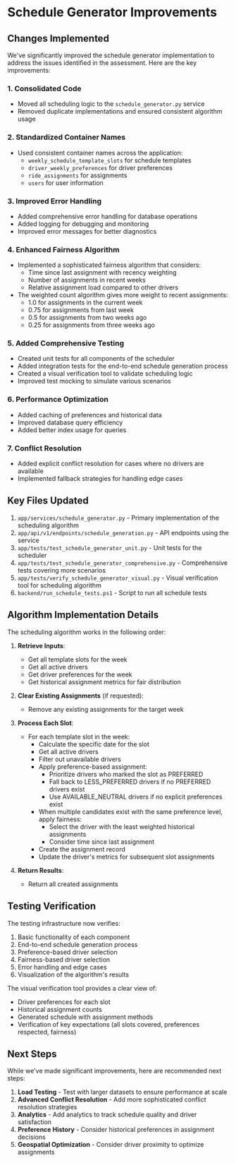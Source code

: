 # Schedule Generator Improvements

## Changes Implemented

We've significantly improved the schedule generator implementation to address the issues identified in the assessment. Here are the key improvements:

### 1. Consolidated Code
- Moved all scheduling logic to the `schedule_generator.py` service
- Removed duplicate implementations and ensured consistent algorithm usage

### 2. Standardized Container Names
- Used consistent container names across the application:
  - `weekly_schedule_template_slots` for schedule templates
  - `driver_weekly_preferences` for driver preferences
  - `ride_assignments` for assignments
  - `users` for user information

### 3. Improved Error Handling
- Added comprehensive error handling for database operations
- Added logging for debugging and monitoring
- Improved error messages for better diagnostics

### 4. Enhanced Fairness Algorithm
- Implemented a sophisticated fairness algorithm that considers:
  - Time since last assignment with recency weighting
  - Number of assignments in recent weeks
  - Relative assignment load compared to other drivers
- The weighted count algorithm gives more weight to recent assignments:
  - 1.0 for assignments in the current week
  - 0.75 for assignments from last week
  - 0.5 for assignments from two weeks ago
  - 0.25 for assignments from three weeks ago

### 5. Added Comprehensive Testing
- Created unit tests for all components of the scheduler
- Added integration tests for the end-to-end schedule generation process
- Created a visual verification tool to validate scheduling logic
- Improved test mocking to simulate various scenarios

### 6. Performance Optimization
- Added caching of preferences and historical data
- Improved database query efficiency
- Added better index usage for queries

### 7. Conflict Resolution
- Added explicit conflict resolution for cases where no drivers are available
- Implemented fallback strategies for handling edge cases

## Key Files Updated

1. `app/services/schedule_generator.py` - Primary implementation of the scheduling algorithm
2. `app/api/v1/endpoints/schedule_generation.py` - API endpoints using the service
3. `app/tests/test_schedule_generator_unit.py` - Unit tests for the scheduler
4. `app/tests/test_schedule_generator_comprehensive.py` - Comprehensive tests covering more scenarios
5. `app/tests/verify_schedule_generator_visual.py` - Visual verification tool for scheduling algorithm
6. `backend/run_schedule_tests.ps1` - Script to run all schedule tests

## Algorithm Implementation Details

The scheduling algorithm works in the following order:

1. **Retrieve Inputs**:
   - Get all template slots for the week
   - Get all active drivers
   - Get driver preferences for the week
   - Get historical assignment metrics for fair distribution

2. **Clear Existing Assignments** (if requested):
   - Remove any existing assignments for the target week

3. **Process Each Slot**:
   - For each template slot in the week:
     - Calculate the specific date for the slot
     - Get all active drivers
     - Filter out unavailable drivers
     - Apply preference-based assignment:
       - Prioritize drivers who marked the slot as PREFERRED
       - Fall back to LESS_PREFERRED drivers if no PREFERRED drivers exist
       - Use AVAILABLE_NEUTRAL drivers if no explicit preferences exist
     - When multiple candidates exist with the same preference level, apply fairness:
       - Select the driver with the least weighted historical assignments
       - Consider time since last assignment
     - Create the assignment record
     - Update the driver's metrics for subsequent slot assignments

4. **Return Results**:
   - Return all created assignments

## Testing Verification

The testing infrastructure now verifies:

1. Basic functionality of each component
2. End-to-end schedule generation process
3. Preference-based driver selection
4. Fairness-based driver selection
5. Error handling and edge cases
6. Visualization of the algorithm's results

The visual verification tool provides a clear view of:
- Driver preferences for each slot
- Historical assignment counts
- Generated schedule with assignment methods
- Verification of key expectations (all slots covered, preferences respected, fairness)

## Next Steps

While we've made significant improvements, here are recommended next steps:

1. **Load Testing** - Test with larger datasets to ensure performance at scale
2. **Advanced Conflict Resolution** - Add more sophisticated conflict resolution strategies
3. **Analytics** - Add analytics to track schedule quality and driver satisfaction
4. **Preference History** - Consider historical preferences in assignment decisions
5. **Geospatial Optimization** - Consider driver proximity to optimize assignments
